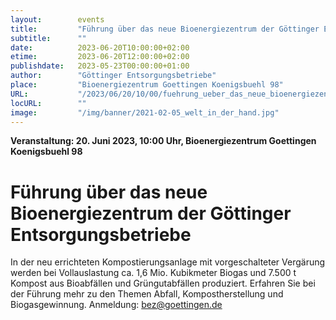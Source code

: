 ```yaml
---
layout:        events
title:         "Führung über das neue Bioenergiezentrum der Göttinger Entsorgungsbetriebe"
subtitle:      ""
date:          2023-06-20T10:00:00+02:00
etime:         2023-06-20T12:00:00+02:00
publishdate:   2023-05-23T00:00:00+01:00
author:        "Göttinger Entsorgungsbetriebe"
place:         "Bioenergiezentrum Goettingen Koenigsbuehl 98"
URL:           "/2023/06/20/10/00/fuehrung_ueber_das_neue_bioenergiezentrum_der_goettinger_entsorgungsbetriebe"
locURL:        ""
image:         "/img/banner/2021-02-05_welt_in_der_hand.jpg"
---
```


**Veranstaltung: 20. Juni 2023, 10:00 Uhr, Bioenergiezentrum Goettingen Koenigsbuehl 98**

Führung über das neue Bioenergiezentrum der Göttinger Entsorgungsbetriebe
===========
In der neu errichteten Kompostierungsanlage mit vorgeschalteter Vergärung werden bei Vollauslastung ca. 1,6 Mio. Kubikmeter Biogas und 7.500 t Kompost aus Bioabfällen und Grüngutabfällen produziert. Erfahren Sie bei der Führung mehr zu den Themen Abfall, Kompostherstellung und Biogasgewinnung. Anmeldung: bez@goettingen.de

